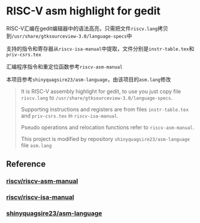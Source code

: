 # RISC-V asm highlight for gedit

RISC-V汇编在gedit编辑器中的语法高亮，只需把文件`riscv.lang`拷贝到`/usr/share/gtksourceview-3.0/language-specs`中

支持的指令和寄存器从`riscv-isa-manual`中提取，文件分别是`instr-table.tex`和`priv-csrs.tex`

汇编程序指令和重定位函数参考`riscv-asm-manual`

本项目参考`shinyquagsire23/asm-language`，由该项目的`asm.lang`修改

> It is RISC-V assembly highlight for gedit, to use you just copy file `riscv.lang` to `/usr/share/gtksourceview-3.0/language-specs`.
>
> Supporting instructions and registers are from files `instr-table.tex` and `priv-csrs.tex` in  `riscv-isa-manual`. 
>
> Pseudo operations and relocation functions refer to `riscv-asm-manual`.
>
> This project is modified by repository `shinyquagsire23/asm-language` file `asm.lang`

## Reference

### [riscv/riscv-asm-manual](https://github.com/riscv/riscv-asm-manual)

### [riscv/riscv-isa-manual](https://github.com/riscv/riscv-isa-manual)

### [shinyquagsire23/asm-language](https://github.com/shinyquagsire23/asm-language)
